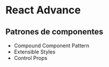 # React Advance

## Patrones de componentes

-  Compound Component Pattern
-  Extensible Styles
-  Control Props
